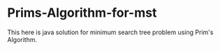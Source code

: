 # Prims-Algorithm-for-mst
This here is java solution for minimum search tree problem using Prim's Algorithm.
